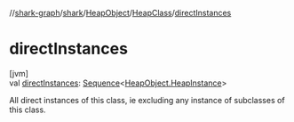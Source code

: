 //[shark-graph](../../../../index.md)/[shark](../../index.md)/[HeapObject](../index.md)/[HeapClass](index.md)/[directInstances](direct-instances.md)

# directInstances

[jvm]\
val [directInstances](direct-instances.md): [Sequence](https://kotlinlang.org/api/latest/jvm/stdlib/kotlin.sequences/-sequence/index.html)&lt;[HeapObject.HeapInstance](../-heap-instance/index.md)&gt;

All direct instances of this class, ie excluding any instance of subclasses of this class.

